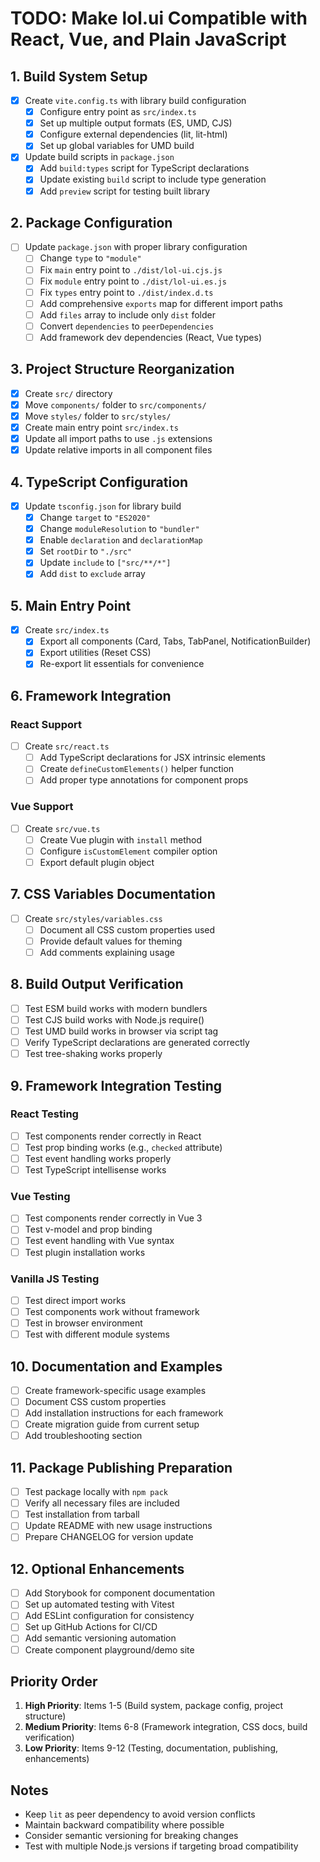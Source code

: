 # TODO: Make lol.ui Compatible with React, Vue, and Plain JavaScript

## 1. Build System Setup

- [x] Create `vite.config.ts` with library build configuration
  - [x] Configure entry point as `src/index.ts`
  - [x] Set up multiple output formats (ES, UMD, CJS)
  - [x] Configure external dependencies (lit, lit-html)
  - [x] Set up global variables for UMD build

- [x] Update build scripts in `package.json`
  - [x] Add `build:types` script for TypeScript declarations
  - [x] Update existing `build` script to include type generation
  - [x] Add `preview` script for testing built library

## 2. Package Configuration

- [ ] Update `package.json` with proper library configuration
  - [ ] Change `type` to `"module"`
  - [ ] Fix `main` entry point to `./dist/lol-ui.cjs.js`
  - [ ] Fix `module` entry point to `./dist/lol-ui.es.js`
  - [ ] Fix `types` entry point to `./dist/index.d.ts`
  - [ ] Add comprehensive `exports` map for different import paths
  - [ ] Add `files` array to include only `dist` folder
  - [ ] Convert `dependencies` to `peerDependencies`
  - [ ] Add framework dev dependencies (React, Vue types)

## 3. Project Structure Reorganization

- [x] Create `src/` directory
- [x] Move `components/` folder to `src/components/`
- [x] Move `styles/` folder to `src/styles/`
- [x] Create main entry point `src/index.ts`
- [x] Update all import paths to use `.js` extensions
- [x] Update relative imports in all component files

## 4. TypeScript Configuration

- [x] Update `tsconfig.json` for library build
  - [x] Change `target` to `"ES2020"`
  - [x] Change `moduleResolution` to `"bundler"`
  - [x] Enable `declaration` and `declarationMap`
  - [x] Set `rootDir` to `"./src"`
  - [x] Update `include` to `["src/**/*"]`
  - [x] Add `dist` to `exclude` array

## 5. Main Entry Point

- [x] Create `src/index.ts`
  - [x] Export all components (Card, Tabs, TabPanel, NotificationBuilder)
  - [x] Export utilities (Reset CSS)
  - [x] Re-export lit essentials for convenience

## 6. Framework Integration

### React Support

- [ ] Create `src/react.ts`
  - [ ] Add TypeScript declarations for JSX intrinsic elements
  - [ ] Create `defineCustomElements()` helper function
  - [ ] Add proper type annotations for component props

### Vue Support

- [ ] Create `src/vue.ts`
  - [ ] Create Vue plugin with `install` method
  - [ ] Configure `isCustomElement` compiler option
  - [ ] Export default plugin object

## 7. CSS Variables Documentation

- [ ] Create `src/styles/variables.css`
  - [ ] Document all CSS custom properties used
  - [ ] Provide default values for theming
  - [ ] Add comments explaining usage

## 8. Build Output Verification

- [ ] Test ESM build works with modern bundlers
- [ ] Test CJS build works with Node.js require()
- [ ] Test UMD build works in browser via script tag
- [ ] Verify TypeScript declarations are generated correctly
- [ ] Test tree-shaking works properly

## 9. Framework Integration Testing

### React Testing

- [ ] Test components render correctly in React
- [ ] Test prop binding works (e.g., `checked` attribute)
- [ ] Test event handling works properly
- [ ] Test TypeScript intellisense works

### Vue Testing

- [ ] Test components render correctly in Vue 3
- [ ] Test v-model and prop binding
- [ ] Test event handling with Vue syntax
- [ ] Test plugin installation works

### Vanilla JS Testing

- [ ] Test direct import works
- [ ] Test components work without framework
- [ ] Test in browser environment
- [ ] Test with different module systems

## 10. Documentation and Examples

- [ ] Create framework-specific usage examples
- [ ] Document CSS custom properties
- [ ] Add installation instructions for each framework
- [ ] Create migration guide from current setup
- [ ] Add troubleshooting section

## 11. Package Publishing Preparation

- [ ] Test package locally with `npm pack`
- [ ] Verify all necessary files are included
- [ ] Test installation from tarball
- [ ] Update README with new usage instructions
- [ ] Prepare CHANGELOG for version update

## 12. Optional Enhancements

- [ ] Add Storybook for component documentation
- [ ] Set up automated testing with Vitest
- [ ] Add ESLint configuration for consistency
- [ ] Set up GitHub Actions for CI/CD
- [ ] Add semantic versioning automation
- [ ] Create component playground/demo site

## Priority Order

1. **High Priority**: Items 1-5 (Build system, package config, project structure)
2. **Medium Priority**: Items 6-8 (Framework integration, CSS docs, build verification)  
3. **Low Priority**: Items 9-12 (Testing, documentation, publishing, enhancements)

## Notes

- Keep `lit` as peer dependency to avoid version conflicts
- Maintain backward compatibility where possible
- Consider semantic versioning for breaking changes
- Test with multiple Node.js versions if targeting broad compatibility
